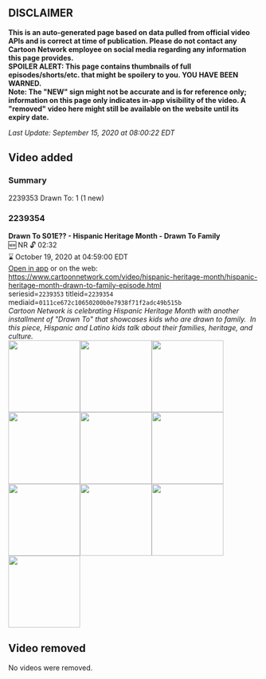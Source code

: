 ## DISCLAIMER
**This is an auto-generated page based on data pulled from official video APIs and is correct at time of publication. Please do not contact any Cartoon Network employee on social media regarding any information this page provides.**  
**SPOILER ALERT: This page contains thumbnails of full episodes/shorts/etc. that might be spoilery to you. YOU HAVE BEEN WARNED.**  
**Note: The "NEW" sign might not be accurate and is for reference only; information on this page only indicates in-app visibility of the video. A "removed" video here might still be available on the website until its expiry date.**  

_Last Update: September 15, 2020 at 08:00:22 EDT_
## Video added
### Summary
2239353 Drawn To: 1 (1 new)  
### 2239354
**Drawn To S01E?? - Hispanic Heritage Month - Drawn To Family**  
🆕 NR 🔓 02:32  
⌛ October 19, 2020 at 04:59:00 EDT  
[Open in app](https://tinyurl.com/y4y8are8) or on the web: https://www.cartoonnetwork.com/video/hispanic-heritage-month/hispanic-heritage-month-drawn-to-family-episode.html  
seriesid=`2239353` titleid=`2239354` mediaid=`0111ce672c10650200b0e7938f71f2adc49b515b`  
_Cartoon Network is celebrating Hispanic Heritage Month with another installment of "Drawn To" that showcases kids who are drawn to family.  In this piece, Hispanic and Latino kids talk about their families, heritage, and culture._  
<a href="https://s3.amazonaws.com/cartoonorchestrator/2239354_001_1280x720.jpg"><img src="https://s3.amazonaws.com/cartoonorchestrator/2239354_001_640x360.jpg" height="144px" /></a><a href="https://s3.amazonaws.com/cartoonorchestrator/2239354_002_1280x720.jpg"><img src="https://s3.amazonaws.com/cartoonorchestrator/2239354_002_640x360.jpg" height="144px" /></a><a href="https://s3.amazonaws.com/cartoonorchestrator/2239354_003_1280x720.jpg"><img src="https://s3.amazonaws.com/cartoonorchestrator/2239354_003_640x360.jpg" height="144px" /></a><a href="https://s3.amazonaws.com/cartoonorchestrator/2239354_004_1280x720.jpg"><img src="https://s3.amazonaws.com/cartoonorchestrator/2239354_004_640x360.jpg" height="144px" /></a><a href="https://s3.amazonaws.com/cartoonorchestrator/2239354_005_1280x720.jpg"><img src="https://s3.amazonaws.com/cartoonorchestrator/2239354_005_640x360.jpg" height="144px" /></a><a href="https://s3.amazonaws.com/cartoonorchestrator/2239354_006_1280x720.jpg"><img src="https://s3.amazonaws.com/cartoonorchestrator/2239354_006_640x360.jpg" height="144px" /></a><a href="https://s3.amazonaws.com/cartoonorchestrator/2239354_007_1280x720.jpg"><img src="https://s3.amazonaws.com/cartoonorchestrator/2239354_007_640x360.jpg" height="144px" /></a><a href="https://s3.amazonaws.com/cartoonorchestrator/2239354_008_1280x720.jpg"><img src="https://s3.amazonaws.com/cartoonorchestrator/2239354_008_640x360.jpg" height="144px" /></a><a href="https://s3.amazonaws.com/cartoonorchestrator/2239354_009_1280x720.jpg"><img src="https://s3.amazonaws.com/cartoonorchestrator/2239354_009_640x360.jpg" height="144px" /></a><a href="https://s3.amazonaws.com/cartoonorchestrator/2239354_010_1280x720.jpg"><img src="https://s3.amazonaws.com/cartoonorchestrator/2239354_010_640x360.jpg" height="144px" /></a>
## Video removed
No videos were removed.  

